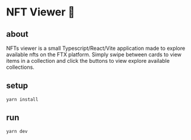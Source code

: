 # NFT Viewer 🔎

## about 
 NFTs viewer is a small Typescript/React/Vite application made to explore available nfts on the FTX platform. Simply swipe between cards to view items in a collection and click the buttons to view explore available collections.

## setup 

`yarn install`

## run

`yarn dev`

